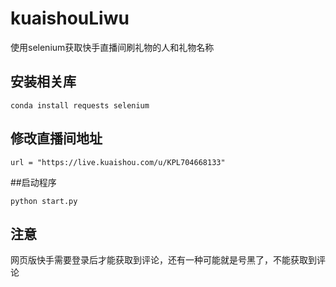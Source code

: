 # kuaishouLiwu
使用selenium获取快手直播间刷礼物的人和礼物名称




## 安装相关库
``` 
conda install requests selenium
```

## 修改直播间地址
``` 
url = "https://live.kuaishou.com/u/KPL704668133"
```
##启动程序
```
python start.py
```
## 注意
网页版快手需要登录后才能获取到评论，还有一种可能就是号黑了，不能获取到评论
